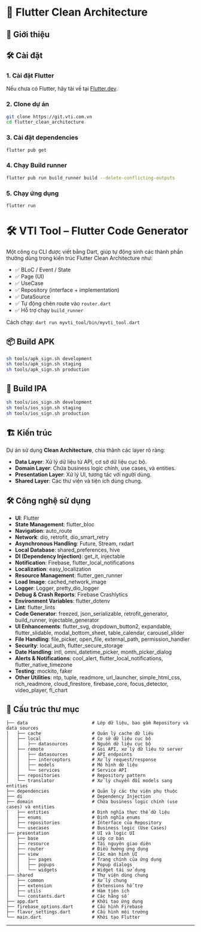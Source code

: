 # 📱 Flutter Clean Architecture

## 📝 Giới thiệu

## 🛠 Cài đặt
### 1. Cài đặt Flutter
Nếu chưa có Flutter, hãy tải về tại [Flutter.dev](https://flutter.dev/docs/get-started/install).

### 2. Clone dự án
```sh
git clone https://git.vti.com.vn
cd flutter_clean_architecture
```

### 3. Cài đặt dependencies
```sh
flutter pub get
```

### 4. Chạy Build runner
```sh
flutter pub run build_runner build --delete-conflicting-outputs
```

### 5. Chạy ứng dụng
```sh
flutter run
```

# 🛠 VTI Tool – Flutter Code Generator

Một công cụ CLI được viết bằng Dart, giúp tự động sinh các thành phần thường dùng trong kiến trúc Flutter Clean Architecture như:

- ✅ BLoC / Event / State
- ✅ Page (UI)
- ✅ UseCase
- ✅ Repository (interface + implementation)
- ✅ DataSource
- ✅ Tự động chèn route vào `router.dart`
- ✅ Hỗ trợ chạy `build_runner`

Cách chạy: `dart run myvti_tool/bin/myvti_tool.dart`

## 📦 Build APK
```sh
sh tools/apk_sign.sh development
sh tools/apk_sign.sh staging
sh tools/apk_sign.sh production
```

## 🍎 Build IPA
```sh
sh tools/ios_sign.sh development
sh tools/ios_sign.sh staging
sh tools/ios_sign.sh production
```

## 🏗 Kiến trúc
Dự án sử dụng **Clean Architecture**, chia thành các layer rõ ràng:
- **Data Layer**: Xử lý dữ liệu từ API, cơ sở dữ liệu cục bộ.
- **Domain Layer**: Chứa business logic chính, use cases, và entities.
- **Presentation Layer**: Xử lý UI, tương tác với người dùng.
- **Shared Layer**: Các thư viện và tiện ích dùng chung.

## 🛠 Công nghệ sử dụng
- **UI**: Flutter
- **State Management**: flutter_bloc
- **Navigation**: auto_route
- **Network**: dio, retrofit, dio_smart_retry
- **Asynchronous Handling**: Future, Stream, rxdart
- **Local Database**: shared_preferences, hive
- **DI (Dependency Injection)**: get_it, injectable
- **Notification**: Firebase, flutter_local_notifications
- **Localization**: easy_localization
- **Resource Management**: flutter_gen_runner
- **Load Image**: cached_network_image
- **Logger**: Logger, pretty_dio_logger
- **Debug & Crash Reports**: Firebase Crashlytics
- **Environment Variables**: flutter_dotenv
- **Lint**: flutter_lints
- **Code Generator**: freezed, json_serializable, retrofit_generator, build_runner, injectable_generator
- **UI Enhancements**: flutter_svg, dropdown_button2, expandable, flutter_slidable, modal_bottom_sheet, table_calendar, carousel_slider
- **File Handling**: file_picker, open_file, external_path, permission_handler
- **Security**: local_auth, flutter_secure_storage
- **Date Handling**: intl, omni_datetime_picker, month_picker_dialog
- **Alerts & Notifications**: cool_alert, flutter_local_notifications, flutter_native_timezone
- **Testing**: mockito, faker
- **Other Utilities**: ntp, tuple, readmore, url_launcher, simple_html_css, rich_readmore, cloud_firestore, firebase_core, focus_detector, video_player, fl_chart

## 📂 Cấu trúc thư mục
```
├── data                        # Lớp dữ liệu, bao gồm Repository và data sources
│   ├── cache                   # Quản lý cache dữ liệu
│   ├── local                   # Cơ sở dữ liệu cục bộ
│   │   ├── datasources         # Nguồn dữ liệu cục bộ
│   ├── remote                  # Gọi API, xử lý dữ liệu từ server
│   │   ├── datasources         # API endpoints
│   │   ├── interceptors        # Xử lý request/response
│   │   ├── models              # Mô hình dữ liệu
│   │   └── services            # Service API
│   ├── repositories            # Repository pattern
│   └── translator              # Xử lý chuyển đổi models sang entities
├── dependencies                # Quản lý các thư viện phụ thuộc
├── di                          # Dependency Injection
├── domain                      # Chứa business logic chính (use cases) và entities
│   ├── entities                # Định nghĩa thực thể dữ liệu
│   ├── enums                   # Định nghĩa enums
│   ├── repositories            # Interface của Repository
│   └── usecases                # Business logic (Use Cases)
├── presentation                # UI và logic UI
│   ├── base                    # Lớp cơ bản
│   ├── resource                # Tài nguyên giao diện
│   ├── router                  # Điều hướng ứng dụng
│   ├── view                    # Các màn hình UI
│   │   ├── pages               # Trang chính của ứng dụng
│   │   ├── popups              # Popup dialogs
│   │   └── widgets             # Widget tái sử dụng
├── shared                      # Thư viện dùng chung
│   ├── common                  # Xử lý chung
│   ├── extension               # Extensions hỗ trợ
│   ├── utils                   # Hàm tiện ích
│   └── constants.dart          # Các hằng số
├── app.dart                    # Khởi tạo ứng dụng
├── firebase_options.dart       # Cấu hình Firebase
├── flavor_settings.dart        # Cấu hình môi trường
└── main.dart                   # Khởi tạo Flutter
```
****